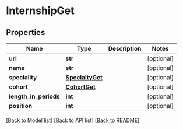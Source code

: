 # InternshipGet

## Properties
Name | Type | Description | Notes
------------ | ------------- | ------------- | -------------
**url** | **str** |  | [optional] 
**name** | **str** |  | [optional] 
**speciality** | [**SpecialtyGet**](SpecialtyGet.md) |  | [optional] 
**cohort** | [**CohortGet**](CohortGet.md) |  | [optional] 
**length_in_periods** | **int** |  | [optional] 
**position** | **int** |  | [optional] 

[[Back to Model list]](../README.md#documentation-for-models) [[Back to API list]](../README.md#documentation-for-api-endpoints) [[Back to README]](../README.md)


